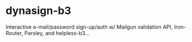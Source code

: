 dynasign-b3
===========
Interactive e-mail/password sign-up/auth w/ Mailgun validation API, Iron-Router, Parsley, and helpless-b3...
